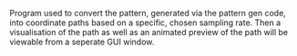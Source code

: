 Program used to convert the pattern, generated via the pattern gen code, into coordinate paths based on a specific, chosen sampling rate. 
Then a visualisation of the path as well as an animated preview of the path will be viewable from a seperate GUI window.
